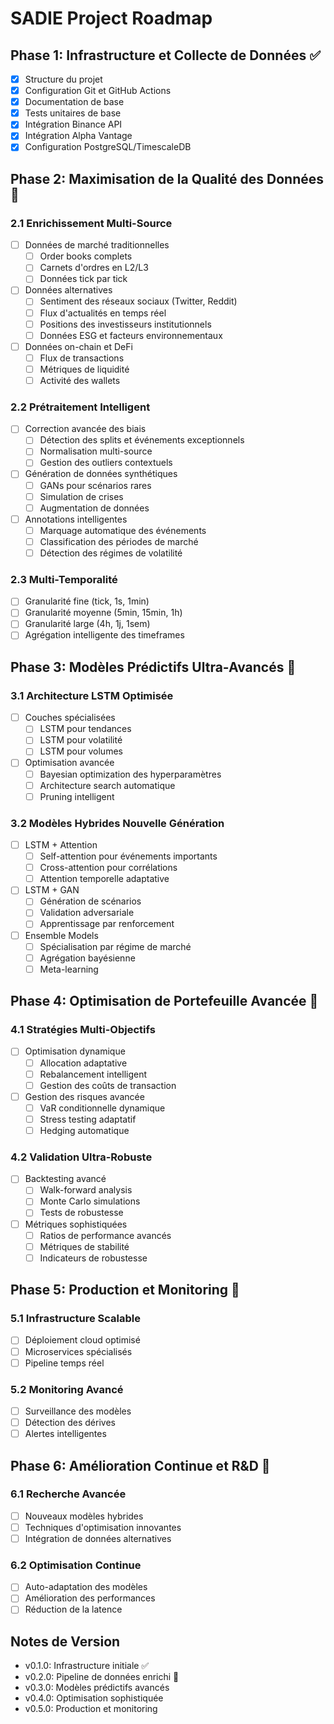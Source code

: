 # SADIE Project Roadmap

## Phase 1: Infrastructure et Collecte de Données ✅
- [x] Structure du projet
- [x] Configuration Git et GitHub Actions
- [x] Documentation de base
- [x] Tests unitaires de base
- [x] Intégration Binance API
- [x] Intégration Alpha Vantage
- [x] Configuration PostgreSQL/TimescaleDB

## Phase 2: Maximisation de la Qualité des Données 🔄
### 2.1 Enrichissement Multi-Source
- [ ] Données de marché traditionnelles
  - [ ] Order books complets
  - [ ] Carnets d'ordres en L2/L3
  - [ ] Données tick par tick
- [ ] Données alternatives
  - [ ] Sentiment des réseaux sociaux (Twitter, Reddit)
  - [ ] Flux d'actualités en temps réel
  - [ ] Positions des investisseurs institutionnels
  - [ ] Données ESG et facteurs environnementaux
- [ ] Données on-chain et DeFi
  - [ ] Flux de transactions
  - [ ] Métriques de liquidité
  - [ ] Activité des wallets

### 2.2 Prétraitement Intelligent
- [ ] Correction avancée des biais
  - [ ] Détection des splits et événements exceptionnels
  - [ ] Normalisation multi-source
  - [ ] Gestion des outliers contextuels
- [ ] Génération de données synthétiques
  - [ ] GANs pour scénarios rares
  - [ ] Simulation de crises
  - [ ] Augmentation de données
- [ ] Annotations intelligentes
  - [ ] Marquage automatique des événements
  - [ ] Classification des périodes de marché
  - [ ] Détection des régimes de volatilité

### 2.3 Multi-Temporalité
- [ ] Granularité fine (tick, 1s, 1min)
- [ ] Granularité moyenne (5min, 15min, 1h)
- [ ] Granularité large (4h, 1j, 1sem)
- [ ] Agrégation intelligente des timeframes

## Phase 3: Modèles Prédictifs Ultra-Avancés 🧠
### 3.1 Architecture LSTM Optimisée
- [ ] Couches spécialisées
  - [ ] LSTM pour tendances
  - [ ] LSTM pour volatilité
  - [ ] LSTM pour volumes
- [ ] Optimisation avancée
  - [ ] Bayesian optimization des hyperparamètres
  - [ ] Architecture search automatique
  - [ ] Pruning intelligent

### 3.2 Modèles Hybrides Nouvelle Génération
- [ ] LSTM + Attention
  - [ ] Self-attention pour événements importants
  - [ ] Cross-attention pour corrélations
  - [ ] Attention temporelle adaptative
- [ ] LSTM + GAN
  - [ ] Génération de scénarios
  - [ ] Validation adversariale
  - [ ] Apprentissage par renforcement
- [ ] Ensemble Models
  - [ ] Spécialisation par régime de marché
  - [ ] Agrégation bayésienne
  - [ ] Meta-learning

## Phase 4: Optimisation de Portefeuille Avancée 💼
### 4.1 Stratégies Multi-Objectifs
- [ ] Optimisation dynamique
  - [ ] Allocation adaptative
  - [ ] Rebalancement intelligent
  - [ ] Gestion des coûts de transaction
- [ ] Gestion des risques avancée
  - [ ] VaR conditionnelle dynamique
  - [ ] Stress testing adaptatif
  - [ ] Hedging automatique

### 4.2 Validation Ultra-Robuste
- [ ] Backtesting avancé
  - [ ] Walk-forward analysis
  - [ ] Monte Carlo simulations
  - [ ] Tests de robustesse
- [ ] Métriques sophistiquées
  - [ ] Ratios de performance avancés
  - [ ] Métriques de stabilité
  - [ ] Indicateurs de robustesse

## Phase 5: Production et Monitoring 🚀
### 5.1 Infrastructure Scalable
- [ ] Déploiement cloud optimisé
- [ ] Microservices spécialisés
- [ ] Pipeline temps réel

### 5.2 Monitoring Avancé
- [ ] Surveillance des modèles
- [ ] Détection des dérives
- [ ] Alertes intelligentes

## Phase 6: Amélioration Continue et R&D 🔄
### 6.1 Recherche Avancée
- [ ] Nouveaux modèles hybrides
- [ ] Techniques d'optimisation innovantes
- [ ] Intégration de données alternatives

### 6.2 Optimisation Continue
- [ ] Auto-adaptation des modèles
- [ ] Amélioration des performances
- [ ] Réduction de la latence

## Notes de Version
- v0.1.0: Infrastructure initiale ✅
- v0.2.0: Pipeline de données enrichi 🔄
- v0.3.0: Modèles prédictifs avancés
- v0.4.0: Optimisation sophistiquée
- v0.5.0: Production et monitoring 